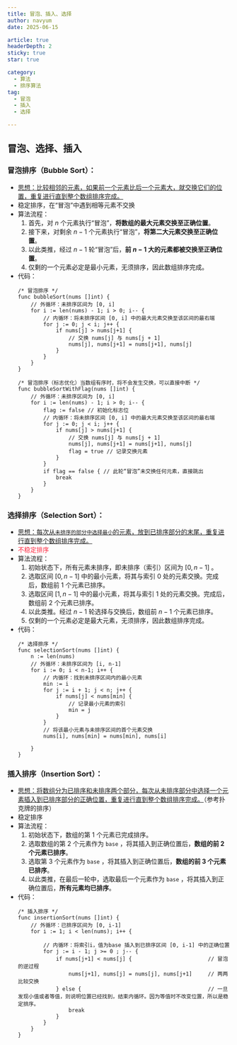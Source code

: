 ```yaml
---
title: 冒泡、插入、选择
author: navyum
date: 2025-06-15

article: true
headerDepth: 2
sticky: true
star: true

category:
  - 算法
  - 排序算法
tag:
  - 冒泡
  - 插入
  - 选择

---
```


## 冒泡、选择、插入

### 冒泡排序（Bubble Sort）：
* <u>思想：比较相邻的元素，如果前一个元素比后一个元素大，就交换它们的位置，重复进行直到整个数组排序完成。</u>
* 稳定排序，在“冒泡”中遇到相等元素不交换
* 算法流程：
    1. 首先，对 $n$ 个元素执行“冒泡”，**将数组的最大元素交换至正确位置**。
    2. 接下来，对剩余 $n - 1$ 个元素执行“冒泡”，**将第二大元素交换至正确位置**。
    3. 以此类推，经过 $n - 1$ 轮“冒泡”后，**前 $n - 1$ 大的元素都被交换至正确位置**。
    4. 仅剩的一个元素必定是最小元素，无须排序，因此数组排序完成。
* 代码：
    ```golang
    /* 冒泡排序 */ 
    func bubbleSort(nums []int) {
        // 外循环：未排序区间为 [0, i]
        for i := len(nums) - 1; i > 0; i-- {
            // 内循环：将未排序区间 [0, i] 中的最大元素交换至该区间的最右端
            for j := 0; j < i; j++ {
                if nums[j] > nums[j+1] {
                    // 交换 nums[j] 与 nums[j + 1]
                    nums[j], nums[j+1] = nums[j+1], nums[j]
                }
            }
        }
    }

    /* 冒泡排序（标志优化）当数组有序时，将不会发生交换，可以直接中断 */
    func bubbleSortWithFlag(nums []int) {
        // 外循环：未排序区间为 [0, i]
        for i := len(nums) - 1; i > 0; i-- {
            flag := false // 初始化标志位
            // 内循环：将未排序区间 [0, i] 中的最大元素交换至该区间的最右端
            for j := 0; j < i; j++ {
                if nums[j] > nums[j+1] {
                    // 交换 nums[j] 与 nums[j + 1]
                    nums[j], nums[j+1] = nums[j+1], nums[j]
                    flag = true // 记录交换元素
                }
            }
            if flag == false { // 此轮“冒泡”未交换任何元素，直接跳出
                break
            }
        }
    }
    ```


### 选择排序（Selection Sort）：
* <u>思想：每次从`未排序的部分中选择最小`的元素，放到已排序部分的末尾，重复进行直到整个数组排序完成。</u>
* <span style="color: rgb(255, 41, 65);">不稳定排序</span>
* 算法流程：
    1. 初始状态下，所有元素未排序，即未排序（索引）区间为 $[0, n-1]$ 。
    2. 选取区间 $[0, n-1]$ 中的最小元素，将其与索引 $0$ 处的元素交换。完成后，数组前 1 个元素已排序。
    3. 选取区间 $[1, n-1]$ 中的最小元素，将其与索引 $1$ 处的元素交换。完成后，数组前 2 个元素已排序。
    4. 以此类推。经过 $n - 1$ 轮选择与交换后，数组前 $n - 1$ 个元素已排序。
    5. 仅剩的一个元素必定是最大元素，无须排序，因此数组排序完成。
* 代码：
    ```golang
    /* 选择排序 */
    func selectionSort(nums []int) {
        n := len(nums)
        // 外循环：未排序区间为 [i, n-1]
        for i := 0; i < n-1; i++ {
            // 内循环：找到未排序区间内的最小元素
            min := i
            for j := i + 1; j < n; j++ {
                if nums[j] < nums[min] {
                    // 记录最小元素的索引
                    min = j
                }
            }
            // 将该最小元素与未排序区间的首个元素交换
            nums[i], nums[min] = nums[min], nums[i]

        }
    }
    ```


### 插入排序（Insertion Sort）：
* <u> 思想：将数组分为已排序和未排序两个部分，每次从未排序部分中选择一个元素插入到已排序部分的正确位置，重复进行直到整个数组排序完成。</u>（参考扑克牌的排序）
* 稳定排序
* 算法流程：
    1. 初始状态下，数组的第 1 个元素已完成排序。
    2. 选取数组的第 2 个元素作为 `base` ，将其插入到正确位置后，**数组的前 2 个元素已排序**。
    3. 选取第 3 个元素作为 `base` ，将其插入到正确位置后，**数组的前 3 个元素已排序**。
    4. 以此类推，在最后一轮中，选取最后一个元素作为 `base` ，将其插入到正确位置后，**所有元素均已排序**。
* 代码：
    ```golang
    /* 插入排序 */
    func insertionSort(nums []int) {
        // 外循环：已排序区间为 [0, i-1]
        for i := 1; i < len(nums); i++ {

            // 内循环：将索引i，值为base 插入到已排序区间 [0, i-1] 中的正确位置
            for j := i - 1; j >= 0 ; j-- {
                if nums[j+1] < nums[j] {                        // 冒泡的逆过程
                    nums[j+1], nums[j] = nums[j], nums[j+1]     // 两两比较交换
                } else {                                        // 一旦发现小值或者等值，则说明位置已经找到，结束内循环。因为等值时不改变位置，所以是稳定排序。
                    break
                }
            }
        }
    }

    ```